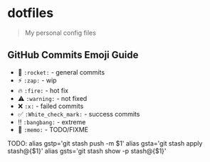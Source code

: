 # dotfiles
> My personal config files

## GitHub Commits Emoji Guide
- :rocket: `:rocket:` - general commits
- :zap: `:zap:` - wip
- :fire: `:fire:` - hot fix
- :warning: `:warning:` - not fixed
- :x: `:x:` - failed commits
- :white_check_mark: `:White_check_mark:` - success commits
- :bangbang: `:bangbang:` - extreme
- :memo: `:memo:` - TODO/FIXME


TODO:
alias gstp='git stash push -m $1'
alias gsta='git stash apply stash@{$1}'
alias gsts='git stash show -p stash@{$1}'
